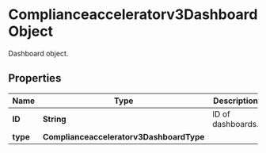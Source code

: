 

# Complianceacceleratorv3DashboardObject

Dashboard object.

## Properties

| Name | Type | Description | Notes |
|------------ | ------------- | ------------- | -------------|
|**ID** | **String** | ID of dashboards. |  [optional] |
|**type** | **Complianceacceleratorv3DashboardType** |  |  [optional] |



